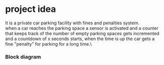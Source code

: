 # project idea
It is a private car parking facility with fines and penalties system.\
when a car reaches the parking space a sensor is activated and a counter that keeps track of the number of empty parking spaces gets incremented and a countdown of x seconds starts,
when the time is up the car gets a fine "penalty" for parking for a long time.\

### Block diagram
[](Images/numOfParkedCars.png)
